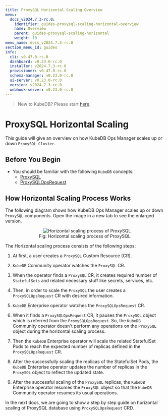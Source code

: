 ```yaml
---
title: ProxySQL Horizontal Scaling Overview
menu:
  docs_v2024.7.3-rc.0:
    identifier: guides-proxysql-scaling-horizontal-overview
    name: Overview
    parent: guides-proxysql-scaling-horizontal
    weight: 10
menu_name: docs_v2024.7.3-rc.0
section_menu_id: guides
info:
  cli: v0.47.0-rc.0
  dashboard: v0.23.0-rc.0
  installer: v2024.7.3-rc.0
  provisioner: v0.47.0-rc.0
  schema-manager: v0.23.0-rc.0
  ui-server: v0.23.0-rc.0
  version: v2024.7.3-rc.0
  webhook-server: v0.23.0-rc.0
---
```


> New to KubeDB? Please start [here](/docs/v2024.7.3-rc.0/README).

# ProxySQL Horizontal Scaling

This guide will give an overview on how KubeDB Ops Manager scales up or down `ProxySQL Cluster`.

## Before You Begin

- You should be familiar with the following `KubeDB` concepts:
    - [ProxySQL](/docs/v2024.7.3-rc.0/guides/proxysql/concepts/proxysql/)
    - [ProxySQLOpsRequest](/docs/v2024.7.3-rc.0/guides/proxysql/concepts/opsrequest/)

## How Horizontal Scaling Process Works

The following diagram shows how KubeDB Ops Manager scales up or down `ProxySQL` components. Open the image in a new tab to see the enlarged version.

<figure align="center">
  <img alt="Horizontal scaling process of ProxySQL" src="/docs/v2024.7.3-rc.0/guides/proxysql/scaling/horizontal-scaling/overview/images/horizontal-scaling.png">
<figcaption align="center">Fig: Horizontal scaling process of ProxySQL</figcaption>
</figure>

The Horizontal scaling process consists of the following steps:

1. At first, a user creates a `ProxySQL` Custom Resource (CR).

2. `KubeDB` Community operator watches the `ProxySQL` CR.

3. When the operator finds a `ProxySQL` CR, it creates required number of `StatefulSets` and related necessary stuff like secrets, services, etc.

4. Then, in order to scale the `ProxySQL` the user creates a `ProxySQLOpsRequest` CR with desired information.

5. `KubeDB` Enterprise operator watches the `ProxySQLOpsRequest` CR.

6. When it finds a `ProxySQLOpsRequest` CR, it pauses the `ProxySQL` object which is referred from the `ProxySQLOpsRequest`. So, the `KubeDB` Community operator doesn't perform any operations on the `ProxySQL` object during the horizontal scaling process.

7. Then the `KubeDB` Enterprise operator will scale the related StatefulSet Pods to reach the expected number of replicas defined in the `ProxySQLOpsRequest` CR.

8. After the successfully scaling the replicas of the StatefulSet Pods, the `KubeDB` Enterprise operator updates the number of replicas in the `ProxySQL` object to reflect the updated state.

9. After the successful scaling of the `ProxySQL` replicas, the `KubeDB` Enterprise operator resumes the `ProxySQL` object so that the `KubeDB` Community operator resumes its usual operations.

In the next docs, we are going to show a step by step guide on horizontal scaling of ProxySQL database using `ProxySQLOpsRequest` CRD.